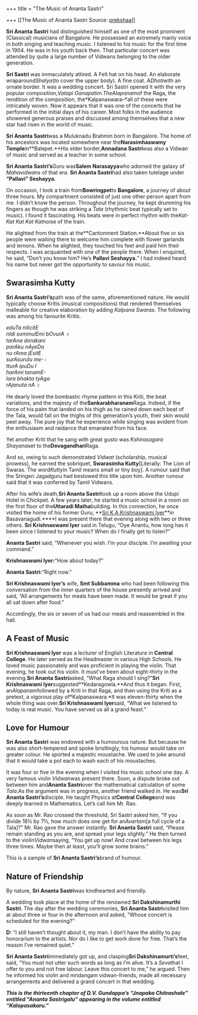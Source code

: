 +++
title = "The Music of Ananta Sastri"

+++
[[The Music of Ananta Sastri	Source: [prekshaa](https://www.prekshaa.in/music-ananta-sastri)]]







**Sri Ananta Sastri** had distinguished himself as one of the most prominent (Classical) musicians of Bangalore. He possessed an extremely manly voice in both singing and teaching music. I listened to his music for the first time in 1904. He was in his youth back then. That particular concert was attended by quite a large number of Vidwans belonging to the older generation.

**Sri Sastri** was immaculately attired. A Felt hat on his head. An elaborate wraparound*Shalya*(to cover the upper body). A fine coat. A*Dhoti*with an ornate border. It was a wedding concert. Sri Sastri opened it with the very popular composition,*Vatapi Ganapatim.*The*Alapanam*of the Raga, the rendition of the composition, the*Kalpanaswara–*all of these were intricately woven. Now it appears that it was one of the concerts that he performed in the initial days of his career. Most folks in the audience showered generous praises and discussed among themselves that a new star had risen in the world of music.

**Sri Ananta Sastri**was a Muluknadu Brahmin born in Bangalore. The home of his ancestors was located somewhere near the**Narasimhaswamy Temple**in**Balepet.**His elder border,**Annadana Sastri**was also a Vidwan of music and served as a teacher in some school.

**Sri Ananta Sastri’s**Guru was**Salem Narasayya**who adorned the galaxy of *Mahavidwans* of that era. **Sri Ananta Sastri**had also taken tutelage under **“Pallavi” Seshayya.**

On occasion, I took a train from**Bowringpet**to **Bangalore**, a journey of about three hours. My compartment consisted of just one other person apart from me. I didn’t know the person. Throughout the journey, he kept drumming his fingers as though he was striking a *Tala* (rhythmic beat typically set to music). I found it fascinating. His beats were in perfect rhythm with the*Kat-Kat Kat Kat Kat*noise of the train.

He alighted from the train at the**Cantonment Station.**About five or six people were waiting there to welcome him complete with flower garlands and lemons. When he alighted, they touched his feet and paid him their respects. I was acquainted with one of the people there. When I enquired, he said, “Don’t you know him? He’s **Pallavi Seshayya.**” I had indeed heard his name but never got the opportunity to savour his music.

## Swarasimha Kutty

**Sri Ananta Sastri’s**path was of the same, aforementioned nature. He would typically choose Kritis (musical compositions) that rendered themselves malleable for creative elaboration by adding *Kalpana Swaras*. The following was among his favourite Kritis.

*eduTa nilicitE  
nIdi sommulEmi bOvurA ॥  
tarAna dorakani  
parAku nAyeDa  
nu rAma jEsitE  
surAsurulu me-।  
tturA ipuDu I  
harAmi tanamE-  
lara bhakta tyAga  
rAjanuta nA ॥*

He dearly loved the bombastic rhyme pattern in this Kriti, the beat variations, and the majesty of the**Sankarabharanam**Raga. Indeed, if the force of his palm that landed on his thigh as he rained down each beat of the Tala, would fall on the thighs of this generation’s youth, their skin would peel away. The pure joy that he experience while singing was evident from the enthusiasm and raidance that emanated from his face.

Yet another Kriti that he sang with great gusto was *Kshirasagara Shayana*set to the**Devagandhari**Raga.

And so, owing to such demonstrated *Vidwat* (scholarship, musical prowess), he earned the sobriquet, **Swarasimha Kutty**\[Literally: The Lion of Swaras. The word*Kutty*in Tamil means small or tiny boy\]. A rumour said that the Sringeri Jagadguru had bestowed this title upon him. Another rumour said that it was conferred by Tamil Vidwans.

After his wife’s death,**Sri Ananta Sastri**took up a room above the Udupi Hotel in Chickpet. A few years later, he started a music school in a room on the first floor of the**Uttaradi Matha**building. In this connection, he once visited the home of his former Guru, **[Sri K A Krishnaswami Iyer](http://prekshaa.in/krishnaswamy-iyer-vedantin-violinist/)**in Basavanagudi.****I was present there that evening along with two or three others. **Sri Krishnaswami Iyer** said in Telugu, “Oye Anantu, how long has it been since I listened to your music? When do I finally get to listen?”

**Ananta Sastri** said, “Whenever you wish. I’m your disciple. I’m awaiting your command.”

**Krishnaswami Iyer:**“How about today?”

**Ananta Sastri:**“Right now.”

**Sri Krishnaswami Iyer’s** wife, **Smt Subbamma** who had been following this conversation from the inner quarters of the house presently arrived and said, “All arrangements for meals have been made. It would be great if you all sat down after food.”

Accordingly, the six or seven of us had our meals and reassembled in the hall.

## A Feast of Music

**Sri Krishnaswami Iyer** was a lecturer of English Literature in **Central College**. He later served as the Headmaster in various High Schools. He loved music passionately and was proficient in playing the violin. That evening, he took out his violin. It must’ve been about eight-thirty in the evening.**Sri Ananta Sastri**asked, “What Raga should I sing?”**Sri Krishnaswami Iyer**suggested**Kedaragowla.**And thus it began. First, an*Alapanam*followed by a Kriti in that Raga, and then using the Kriti as a pretext, a vigorous play of*Kalpanaswara.*It was eleven-thirty when the whole thing was over.**Sri Krishnaswami Iyer**said, “What we listened to today is real music. You have served us all a grand feast.”

## Love for Humour

**Sri Ananta Sastri** was endowed with a humourous nature. But because he was also short-tempered and spoke bristlingly, his humour would take on greater colour. He sported a majestic moustache. We used to joke around that it would take a pot each to wash each of his moustaches.

It was four or five in the evening when I visited his music school one day. A very famous violin *Vidwan*was present there. Soon, a dispute broke out between him and**Ananta Sastri**over the mathematical calculation of some *Tala*.As the argument was in progress, another friend walked in. He was**Sri Ananta Sastri’s**disciple. He taught Physics at**Central College**and was deeply learned in Mathematics. Let’s call him Mr. Rao.

As soon as Mr. Rao crossed the threshold, Sri Sastri asked him, “If you divide 18½ by 7½, how much does one get for an*Avartam*\[a full cycle of a Tala\]?” Mr. Rao gave the answer instantly. **Sri Ananta Sastri** said, “Please remain standing as you are, and spread your legs slightly.” He then turned to the violin*Vidwan*saying, “You get up now! And crawl between his legs three times. Maybe then at least, you’ll grow some brains.”

This is a sample of **Sri Ananta Sastri’s**brand of humour.

## Nature of Friendship

By nature, **Sri Ananta Sastri**was kindhearted and friendly.

A wedding took place at the home of the renowned **Sri Dakshinamurthi Sastri**. The day after the wedding ceremonies, **Sri Ananta Sastri**visited him at about three or four in the afternoon and asked, “Whose concert is scheduled for the evening?”

**D:** “I still haven’t thought about it, my man. I don’t have the ability to pay honorarium to the artists. Nor do I like to get work done for free. That’s the reason I’ve remained quiet.”

**Sri Ananta Sastri**immediately got up, and clasping**Sri Dakshinamurti’s**feet, said, “You must not utter such words as long as I’m alive. It’s a *Seva*that I offer to you and not free labour. Leave this concert to me,” he argued. Then he informed his violin and mridangam vidwan-friends, made all necessary arrangements and delivered a grand concert in that wedding.

***This is the thirteenth chapter of D.V. Gundappa’s “Jnapaka Chitrashale” entitled “Ananta Sastrigalu” appearing in the volume entitled “Kalopasakaru.”***






